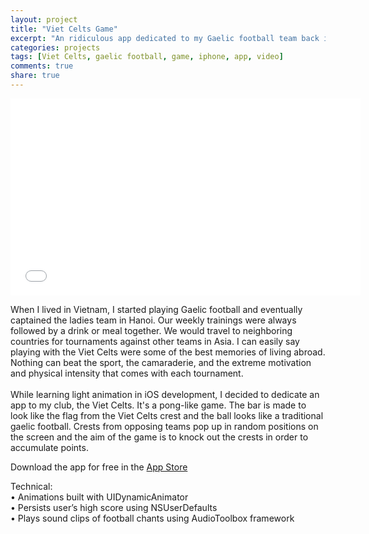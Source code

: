 ```yaml
---
layout: project
title: "Viet Celts Game"
excerpt: "An ridiculous app dedicated to my Gaelic football team back in Hanoi"
categories: projects
tags: [Viet Celts, gaelic football, game, iphone, app, video]
comments: true
share: true
---
```


<iframe width="560" height="315" src="//www.youtube.com/embed/O_lL13TixG0" frameborder="0"> </iframe>


<p>
When I lived in Vietnam, I started playing Gaelic football and eventually captained the ladies team in Hanoi. Our weekly trainings were always followed by a drink or meal together. We would travel to neighboring countries for tournaments against other teams in Asia. I can easily say playing with the Viet Celts were some of the best memories of living abroad. Nothing can beat the sport, the camaraderie, and the extreme motivation and physical intensity that comes with each tournament. 
<br><br>
While learning light animation in iOS development, I decided to dedicate an app to my club, the Viet Celts. It's a pong-like game. The bar is made to look like the flag from the Viet Celts crest and the ball looks like a traditional gaelic football. Crests from opposing teams pop up in random positions on the screen and the aim of the game is to knock out the crests in order to accumulate points.
</p>
Download the app for free in the <a href="https://itunes.apple.com/us/app/viet-celts-game/id1131873964">App Store</a>
<p>
Technical: <br>
• Animations built with UIDynamicAnimator <br>
• Persists user’s high score using NSUserDefaults <br>
• Plays sound clips of football chants using AudioToolbox framework <br>
</p>